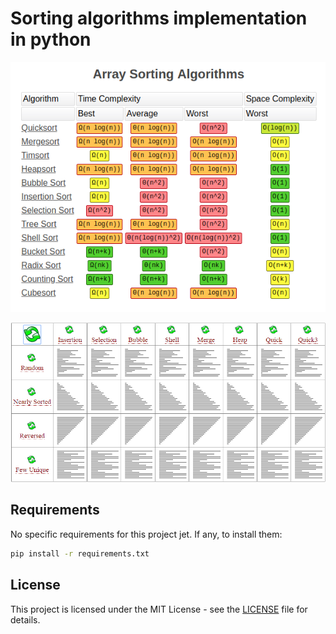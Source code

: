 # Sorting algorithms implementation in python 

![alg_table](imgs/table.png)

![alg_anim](imgs/anim.gif)

## Requirements

No specific requirements for this project jet. If any, to install them:

```bash
pip install -r requirements.txt
```

## License

This project is licensed under the MIT License - see the [LICENSE](LICENSE) file for details.
